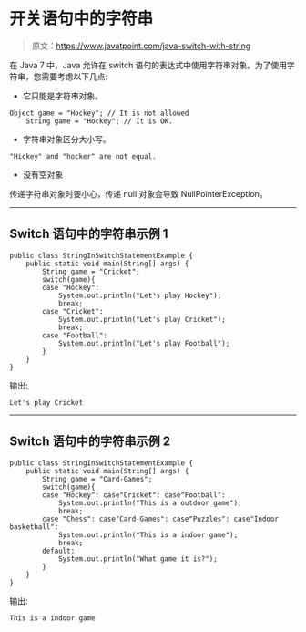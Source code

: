 # 开关语句中的字符串

> 原文：<https://www.javatpoint.com/java-switch-with-string>

在 Java 7 中，Java 允许在 switch 语句的表达式中使用字符串对象。为了使用字符串，您需要考虑以下几点:

*   它只能是字符串对象。

```
Object game = "Hockey"; // It is not allowed
	String game = "Hockey"; // It is OK.

```

*   字符串对象区分大小写。

```
"Hickey" and "hocker" are not equal.

```

*   没有空对象

传递字符串对象时要小心，传递 null 对象会导致 NullPointerException。

* * *

## Switch 语句中的字符串示例 1

```
public class StringInSwitchStatementExample {
	public static void main(String[] args) {
		String game = "Cricket";
		switch(game){
		case "Hockey":
			System.out.println("Let's play Hockey");
			break;
		case "Cricket":
			System.out.println("Let's play Cricket");
			break;
		case "Football":
			System.out.println("Let's play Football");
		}
	}
}

```

输出:

```
Let's play Cricket

```

* * *

## Switch 语句中的字符串示例 2

```
public class StringInSwitchStatementExample {
	public static void main(String[] args) {
		String game = "Card-Games";
		switch(game){
		case "Hockey": case"Cricket": case"Football":
			System.out.println("This is a outdoor game");
			break;
		case "Chess": case"Card-Games": case"Puzzles": case"Indoor basketball":
			System.out.println("This is a indoor game");
			break;
		default: 
			System.out.println("What game it is?");
		}
	}
}

```

输出:

```
This is a indoor game

```